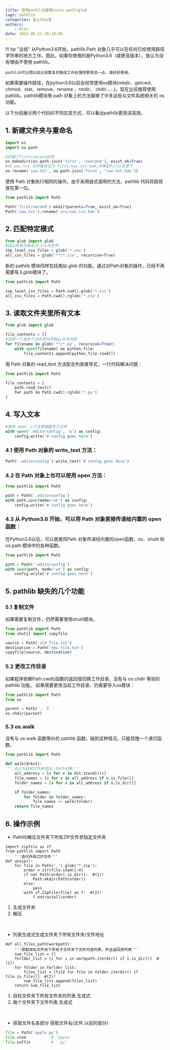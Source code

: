 ```yaml
---
title: 使用pathlib替换os/os.path/glob
tags: pathlib
categories: [python]
authors:
    - Alex
date: 2022-06-21 20:19:06
---
```

!!! tip "总结"
    从Python3.6开始，pathlib.Path 对象几乎可以在任何已经使用路径字符串的地方工作。因此，如果你使用的是Python3.6（或更高版本），我认为没有理由不使用 pathlib。

    pathlib可以把以前比较繁复的路径工作处理得更简洁一点，请好好使用。


如果需要操作路径，在python3.6以前会经常使用os模块(mkdir、getcwd、chmod、stat、remove、rename 、rmdir、 chdir......)。现在比较推荐使用pathlib。pathlib模块用 path 对象上的方法替换了许多这些与文件系统相关的 os功能。

以下分段展示两个代码的不同实现方式，可以看出pathlib更简洁高效。
## 1. 新建文件夹与重命名
```python
import os
import os.path

#创建了first/second目录
os.makedirs(os.path.join('first', 'sencond'), exist_ok=True)
#将 sau.txt 文件重命名为 first/sau.txt.bak,并移到first目录下
os.rename('sau.txt', os.path.join('first', 'sau.txt.bak'))
```

使用 Path 对象执行相同的操作，由于采用链式调用的方法，pathlib 代码将路径放在第一位。
```python
from pathlib import Path

Path('first/second').mkdir(parents=True, exist_ok=True)
Path('sau.txt').rename('src/sau.txt.bak')
```
<!-- more -->
## 2. 匹配特定模式 

```python
from glob import glob
#找出所有后缀名为.csv的文件
top_level_csv_files = glob('*.csv')
all_csv_files = glob('**/*.csv', recursive=True)
```

新的 pathlib 模块同样包括类似 glob 的功能。通过对Path对象的操作，已经不再需要导入glob模块了。
```python
from pathlib import Path

top_level_csv_files = Path.cwd().glob('*.csv')
all_csv_files = Path.cwd().rglob('*.csv')
```

## 3. 读取文件夹里所有文本
```python
from glob import glob

file_contents = []
#读取一个或多个文件夹内所有py文本内容
for filename in glob('**/*.py', recursive=True):
    with open(filename) as python_file:
        file_contents.append(python_file.read())
```

用 Path 对象的 read_text 方法配合列表推导式，一行代码解决问题：
```python
from pathlib import Path

file_contents = [
    path.read_text()
    for path in Path.cwd().rglob('*.py')
]
```

## 4. 写入文本
```python
#使用 open 上下文管理器写入文件
with open('.editorconfig', 'w') as config:
    config.write('# config goes here')
```

### 4.1 使用 Path 对象的 write_text 方法：
```python
Path('.editorconfig').write_text('# config goes here')
```

### 4.2 在 Path 对象上也可以使用 open 方法：
```python
from pathlib import Path

path = Path('.editorconfig')
with path.open(mode='wt') as config:
    config.write('# config goes here')
```
### 4.3 从 Python3.6 开始，可以将 Path 对象直接传递给内置的 open 函数：
在Python3.6以后，可以直接将Path 对象传递给内置的open函数、os、shutil 和 os.path 模块中的各种函数。
```python
from pathlib import Path

path = Path('.editorconfig')
with open(path, mode='wt') as config:
    config.write('# config goes here')
```

## 5. pathlib 缺失的几个功能

### 5.1 复制文件
如果需要复制文件，仍然需要使用shutil模块。
```python
from pathlib import Path
from shutil import copyfile

source = Path('old_file.txt')
destination = Path('new_file.txt')
copyfile(source, destination)
```
### 5.2 更改工作目录
如果程序依赖Path.cwd()函数的返回值切换工作目录，没有与 os.chdir 等效的 pathlib 功能。
如果需要更改当前工作目录，仍需要导入os模块：
```python
from pathlib import Path
from os

parent = Path('..')
os.chdir(parent)
```
### 5.3 os.walk

没有与 os.walk 函数等价的 pathlib 函数。碰到这种情况，只能现撸一个递归函数。
```python
from pathlib import Path

def walk(drkst):
''' dst为目标文件夹地址，Path对象'''
    all_address = [x for x in dst.iterdir()]
    file_names = [x for x in all_address if x.is_file()]
    folder_names = [x for x in all_address if x.is_dir()]

    if folder_names:
        for folder in folder_names:
            file_names += walk(folder)
    return file_names
```
## 6. 操作示例
- Pathlib解压文件夹下所有ZIP文件至指定文件夹
  
```{.python .annotate}
import zipfile as zf
from pathlib import Path
    '''迭代所有ZIP文件'''
def unzip():
    for file in Path('.').glob('*.zip'):
        order = str(file.stem)[:4]
        if not Path(order).is_dir():  #(1)!
            Path.mkdir(Path(order))
        else:
            pass
        with zf.ZipFile(file) as f:  #(2)!
            f.extractall(order)
```

1. 生成文件夹
2. 解压

<br>

- 列表生成式生成文件夹下所有文件夹/文件地址
  
```{.python .annotate}
def all_files_path(workpath):
    '''获取目标文件夹下所有子文件夹下文件内容列表，并且返回该列表'''
    sum_file_list = [] 
    forlder_list = [i for i in workpath.iterdir() if i.is_dir()]  #(1)!
    for folder in forlder_list:
        files_list = [file for file in folder.iterdir() if file.is_file()]  #(2)!
        sum_file_list.append(files_list)
    return sum_file_list
```

1. 目标文件夹下所有文件夹的列表.生成式
2. 每个文件夹下文件列表.生成式

<br>

- 获取文件名各部分
获取文件名(文件.以前的部分)

```python
file = Path('apple.py')
file.stem           # 'apple'
file.suffix         # '.py'
```
